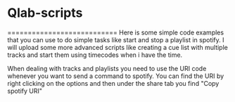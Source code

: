 # Qlab-scripts
===========================
Here is some simple code examples that you can use to do simple tasks like start and stop a playlist in spotify. I will upload some more advanced scripts like creating a cue list with multiple tracks and start them using timecodes when i have the time.

When dealing with tracks and playlists you need to use the URI code whenever you want to send a command to spotify. You can find the URI by right clicking on the options and then under the share tab you find "Copy spotify URI"
